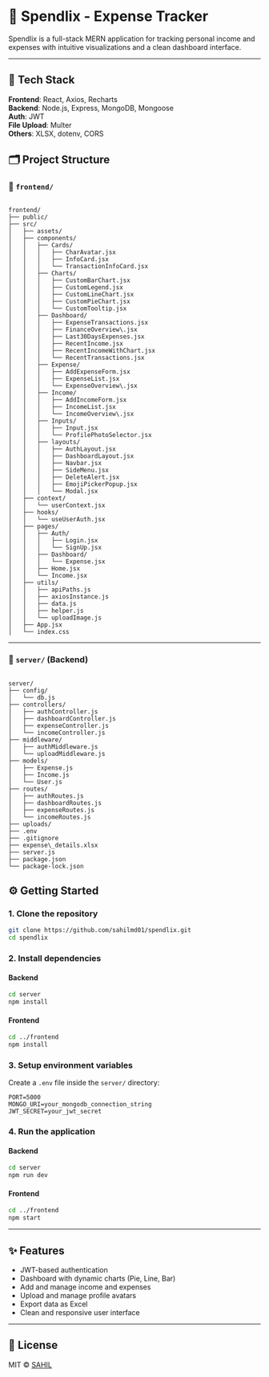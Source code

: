# 💸 Spendlix - Expense Tracker

Spendlix is a full-stack MERN application for tracking personal income and expenses with intuitive visualizations and a clean dashboard interface.

---

## 🔧 Tech Stack

**Frontend**: React, Axios, Recharts  
**Backend**: Node.js, Express, MongoDB, Mongoose  
**Auth**: JWT  
**File Upload**: Multer  
**Others**: XLSX, dotenv, CORS



## 🗂️ Project Structure

### 📁 `frontend/`

```

frontend/
├── public/
├── src/
│   ├── assets/
│   ├── components/
│   │   ├── Cards/
│   │   │   ├── CharAvatar.jsx
│   │   │   ├── InfoCard.jsx
│   │   │   └── TransactionInfoCard.jsx
│   │   ├── Charts/
│   │   │   ├── CustomBarChart.jsx
│   │   │   ├── CustomLegend.jsx
│   │   │   ├── CustomLineChart.jsx
│   │   │   ├── CustomPieChart.jsx
│   │   │   └── CustomTooltip.jsx
│   │   ├── Dashboard/
│   │   │   ├── ExpenseTransactions.jsx
│   │   │   ├── FinanceOverview\.jsx
│   │   │   ├── Last30DaysExpenses.jsx
│   │   │   ├── RecentIncome.jsx
│   │   │   ├── RecentIncomeWithChart.jsx
│   │   │   └── RecentTransactions.jsx
│   │   ├── Expense/
│   │   │   ├── AddExpenseForm.jsx
│   │   │   ├── ExpenseList.jsx
│   │   │   └── ExpenseOverview\.jsx
│   │   ├── Income/
│   │   │   ├── AddIncomeForm.jsx
│   │   │   ├── IncomeList.jsx
│   │   │   └── IncomeOverview\.jsx
│   │   ├── Inputs/
│   │   │   ├── Input.jsx
│   │   │   └── ProfilePhotoSelector.jsx
│   │   ├── layouts/
│   │   │   ├── AuthLayout.jsx
│   │   │   ├── DashboardLayout.jsx
│   │   │   ├── Navbar.jsx
│   │   │   ├── SideMenu.jsx
│   │   │   ├── DeleteAlert.jsx
│   │   │   ├── EmojiPickerPopup.jsx
│   │   │   └── Modal.jsx
│   ├── context/
│   │   └── userContext.jsx
│   ├── hooks/
│   │   └── useUserAuth.jsx
│   ├── pages/
│   │   ├── Auth/
│   │   │   ├── Login.jsx
│   │   │   └── SignUp.jsx
│   │   ├── Dashboard/
│   │   │   └── Expense.jsx
│   │   ├── Home.jsx
│   │   └── Income.jsx
│   ├── utils/
│   │   ├── apiPaths.js
│   │   ├── axiosInstance.js
│   │   ├── data.js
│   │   ├── helper.js
│   │   └── uploadImage.js
│   ├── App.jsx
│   └── index.css

```

---

### 📁 `server/` (Backend)

```

server/
├── config/
│   └── db.js
├── controllers/
│   ├── authController.js
│   ├── dashboardController.js
│   ├── expenseController.js
│   └── incomeController.js
├── middleware/
│   ├── authMiddleware.js
│   └── uploadMiddleware.js
├── models/
│   ├── Expense.js
│   ├── Income.js
│   └── User.js
├── routes/
│   ├── authRoutes.js
│   ├── dashboardRoutes.js
│   ├── expenseRoutes.js
│   └── incomeRoutes.js
├── uploads/
├── .env
├── .gitignore
├── expense\_details.xlsx
├── server.js
├── package.json
└── package-lock.json

````


## ⚙️ Getting Started

### 1. Clone the repository

```bash
git clone https://github.com/sahilmd01/spendlix.git
cd spendlix
````

### 2. Install dependencies

#### Backend

```bash
cd server
npm install
```

#### Frontend

```bash
cd ../frontend
npm install
```

### 3. Setup environment variables

Create a `.env` file inside the `server/` directory:

```
PORT=5000
MONGO_URI=your_mongodb_connection_string
JWT_SECRET=your_jwt_secret
```

### 4. Run the application

#### Backend

```bash
cd server
npm run dev
```

#### Frontend

```bash
cd ../frontend
npm start
```

---

## ✨ Features

* JWT-based authentication
* Dashboard with dynamic charts (Pie, Line, Bar)
* Add and manage income and expenses
* Upload and manage profile avatars
* Export data as Excel
* Clean and responsive user interface

---

## 📝 License

MIT © [SAHIL](https://github.com/sahilmd01)

